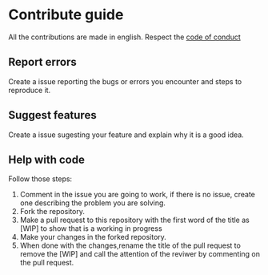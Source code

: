 # Contribute guide

All the contributions are made in english. Respect the [code of conduct](CODE_OF_CONDUCT.md)

## Report errors

Create a issue reporting the bugs or errors you encounter and steps to reproduce it.

## Suggest features

Create a issue sugesting your feature and explain why it is a good idea.

## Help with code

Follow those steps:

1. Comment in the issue you are going to work, if there is no issue, create one describing the problem you are solving.
1. Fork the repository.
1. Make a pull request to this repository with the first word of the title as [WIP] to show that is a working in progress
1. Make your changes in the forked repository.
1. When done with the changes,rename the title of the pull request to remove the [WIP] and call the attention of the reviwer by commenting on the pull request.

